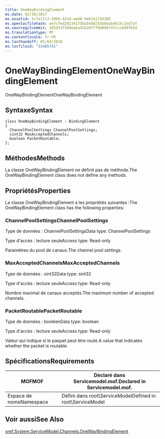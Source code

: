 ```yaml
---
title: OneWayBindingElement
ms.date: 03/30/2017
ms.assetid: 5c7e17c3-39b9-4214-ae08-9e6141734305
ms.openlocfilehash: ee7cfed20234175ba54dd25dbbbab4615c1ed7af
ms.sourcegitcommit: 3d5d33f384eeba41b2dff79d096f47ccc8d8f03d
ms.translationtype: MT
ms.contentlocale: fr-FR
ms.lasthandoff: 05/04/2018
ms.locfileid: "33485741"
---
```

# <a name="onewaybindingelement"></a><span data-ttu-id="68bc5-102">OneWayBindingElement</span><span class="sxs-lookup"><span data-stu-id="68bc5-102">OneWayBindingElement</span></span>
<span data-ttu-id="68bc5-103">OneWayBindingElement</span><span class="sxs-lookup"><span data-stu-id="68bc5-103">OneWayBindingElement</span></span>  
  
## <a name="syntax"></a><span data-ttu-id="68bc5-104">Syntaxe</span><span class="sxs-lookup"><span data-stu-id="68bc5-104">Syntax</span></span>  
  
```  
class OneWayBindingElement : BindingElement  
{  
  ChannelPoolSettings ChannelPoolSettings;  
  sint32 MaxAcceptedChannels;  
  boolean PacketRoutable;  
};  
```  
  
## <a name="methods"></a><span data-ttu-id="68bc5-105">Méthodes</span><span class="sxs-lookup"><span data-stu-id="68bc5-105">Methods</span></span>  
 <span data-ttu-id="68bc5-106">La classe OneWayBindingElement ne définit pas de méthode.</span><span class="sxs-lookup"><span data-stu-id="68bc5-106">The OneWayBindingElement class does not define any methods.</span></span>  
  
## <a name="properties"></a><span data-ttu-id="68bc5-107">Propriétés</span><span class="sxs-lookup"><span data-stu-id="68bc5-107">Properties</span></span>  
 <span data-ttu-id="68bc5-108">La classe OneWayBindingElement a les propriétés suivantes :</span><span class="sxs-lookup"><span data-stu-id="68bc5-108">The OneWayBindingElement class has the following properties:</span></span>  
  
### <a name="channelpoolsettings"></a><span data-ttu-id="68bc5-109">ChannelPoolSettings</span><span class="sxs-lookup"><span data-stu-id="68bc5-109">ChannelPoolSettings</span></span>  
 <span data-ttu-id="68bc5-110">Type de données : ChannelPoolSettings</span><span class="sxs-lookup"><span data-stu-id="68bc5-110">Data type: ChannelPoolSettings</span></span>  
  
 <span data-ttu-id="68bc5-111">Type d'accès : lecture seule</span><span class="sxs-lookup"><span data-stu-id="68bc5-111">Access type: Read-only</span></span>  
  
 <span data-ttu-id="68bc5-112">Paramètres du pool de canaux.</span><span class="sxs-lookup"><span data-stu-id="68bc5-112">The channel pool settings.</span></span>  
  
### <a name="maxacceptedchannels"></a><span data-ttu-id="68bc5-113">MaxAcceptedChannels</span><span class="sxs-lookup"><span data-stu-id="68bc5-113">MaxAcceptedChannels</span></span>  
 <span data-ttu-id="68bc5-114">Type de données : sint32</span><span class="sxs-lookup"><span data-stu-id="68bc5-114">Data type: sint32</span></span>  
  
 <span data-ttu-id="68bc5-115">Type d'accès : lecture seule</span><span class="sxs-lookup"><span data-stu-id="68bc5-115">Access type: Read-only</span></span>  
  
 <span data-ttu-id="68bc5-116">Nombre maximal de canaux acceptés.</span><span class="sxs-lookup"><span data-stu-id="68bc5-116">The maximum number of accepted channels.</span></span>  
  
### <a name="packetroutable"></a><span data-ttu-id="68bc5-117">PacketRoutable</span><span class="sxs-lookup"><span data-stu-id="68bc5-117">PacketRoutable</span></span>  
 <span data-ttu-id="68bc5-118">Type de données : booléen</span><span class="sxs-lookup"><span data-stu-id="68bc5-118">Data type: boolean</span></span>  
  
 <span data-ttu-id="68bc5-119">Type d'accès : lecture seule</span><span class="sxs-lookup"><span data-stu-id="68bc5-119">Access type: Read-only</span></span>  
  
 <span data-ttu-id="68bc5-120">Valeur qui indique si le paquet peut être routé.</span><span class="sxs-lookup"><span data-stu-id="68bc5-120">A value that indicates whether the packet is routable.</span></span>  
  
## <a name="requirements"></a><span data-ttu-id="68bc5-121">Spécifications</span><span class="sxs-lookup"><span data-stu-id="68bc5-121">Requirements</span></span>  
  
|<span data-ttu-id="68bc5-122">MOF</span><span class="sxs-lookup"><span data-stu-id="68bc5-122">MOF</span></span>|<span data-ttu-id="68bc5-123">Déclaré dans Servicemodel.mof.</span><span class="sxs-lookup"><span data-stu-id="68bc5-123">Declared in Servicemodel.mof.</span></span>|  
|---------|-----------------------------------|  
|<span data-ttu-id="68bc5-124">Espace de noms</span><span class="sxs-lookup"><span data-stu-id="68bc5-124">Namespace</span></span>|<span data-ttu-id="68bc5-125">Défini dans root\ServiceModel</span><span class="sxs-lookup"><span data-stu-id="68bc5-125">Defined in root\ServiceModel</span></span>|  
  
## <a name="see-also"></a><span data-ttu-id="68bc5-126">Voir aussi</span><span class="sxs-lookup"><span data-stu-id="68bc5-126">See Also</span></span>  
 <xref:System.ServiceModel.Channels.OneWayBindingElement>
